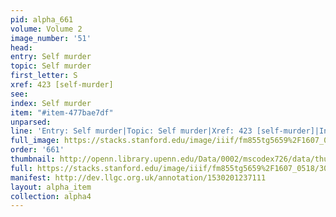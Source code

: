 ```yaml
---
pid: alpha_661
volume: Volume 2
image_number: '51'
head: 
entry: Self murder
topic: Self murder
first_letter: S
xref: 423 [self-murder]
see: 
index: Self murder
item: "#item-477bae7df"
unparsed: 
line: 'Entry: Self murder|Topic: Self murder|Xref: 423 [self-murder]|Index: Self murder|#item-477bae7df'
full_image: https://stacks.stanford.edu/image/iiif/fm855tg5659%2F1607_0518/full/full/0/default.jpg
order: '661'
thumbnail: http://openn.library.upenn.edu/Data/0002/mscodex726/data/thumb/1607_0518_thumb.jpg
full: https://stacks.stanford.edu/image/iiif/fm855tg5659%2F1607_0518/302,3243,3020,288/full/0/default.jpg
manifest: http://dev.llgc.org.uk/annotation/1530201237111
layout: alpha_item
collection: alpha4
---
```

